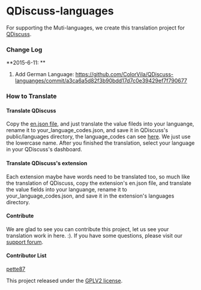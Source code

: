 QDiscuss-languages
====================

For supporting the Muti-languages, we create this  translation  project for [QDiscuss](http://colorvila.com/qdiscuss-plugin/).

### Change Log

**2015-6-11: **

1. Add German Language: https://github.com/ColorVila/QDiscuss-languanges/commit/a3ca6a5d82f3b90bdd17d7c0e39429ef7f790677


### How to Translate

#### Translate QDiscuss

Copy the [en.json file](https://github.com/ColorVila/QDiscuss-languanges/blob/master/qdiscuss/en.json), and just translate the value fileds into your languange, rename it to your_language_codes.json, and save it in QDiscuss's public/languages directory, the language_codes can see [here](http://www.sitepoint.com/web-foundations/iso-2-letter-language-codes/). We just use the lowercase name. After you finished the translation, select your language in your QDiscuss's dashboard.

#### Translate QDiscuss's extension

Each extension maybe have words need to be translated too, so much like the translation of QDiscuss, copy the extension's en.json file, and translate the value fields into your languange, rename it to your_language_codes.json, and save it in the extension's  languages directory.

#### Contribute

We are glad to see you can contribute this project, let us see your translation work in here. :). If you have some questions, please visit our [support forum](http://colorvila.com/qdiscuss).

#### Contributor List

[pette87](https://github.com/pette87)

This project released under the [GPLV2 license](https://github.com/ColorVila/QDiscuss-languanges/blob/master/license.txt).

